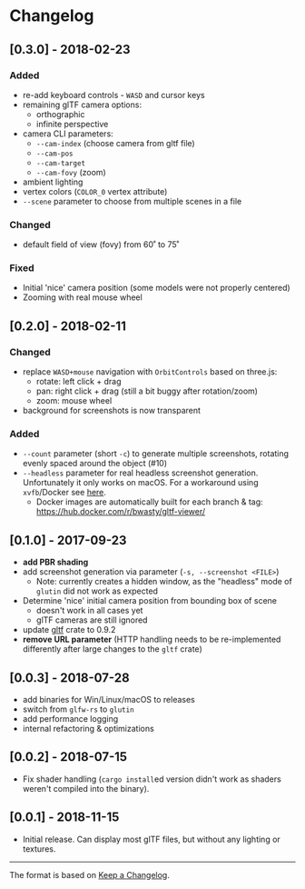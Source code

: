 # Changelog

## [0.3.0] - 2018-02-23
### Added
* re-add keyboard controls - `WASD` and cursor keys
* remaining glTF camera options:
  - orthographic
  - infinite perspective
* camera CLI parameters:
  - `--cam-index` (choose camera from gltf file)
  - `--cam-pos`
  - `--cam-target`
  - `--cam-fovy` (zoom)
* ambient lighting
* vertex colors (`COLOR_0` vertex attribute)
* `--scene` parameter to choose from multiple scenes in a file

### Changed
* default field of view (fovy) from 60˚ to 75˚

### Fixed
* Initial 'nice' camera position (some models were not properly centered)
* Zooming with real mouse wheel

## [0.2.0] - 2018-02-11
### Changed
* replace `WASD+mouse` navigation with `OrbitControls` based on three.js:
  - rotate: left click + drag
  - pan: right click + drag (still a bit buggy after rotation/zoom)
  - zoom: mouse wheel
* background for screenshots is now transparent

### Added
* `--count` parameter (short `-c`) to generate multiple screenshots, rotating evenly spaced around the object (#10)
* `--headless` parameter for real headless screenshot generation. Unfortunately it only works on macOS. For a workaround using `xvfb`/Docker see [here](https://github.com/bwasty/gltf-viewer#headless-screenshot-generation).
   - Docker images are automatically built for each branch & tag: https://hub.docker.com/r/bwasty/gltf-viewer/


## [0.1.0] - 2017-09-23
* **add PBR shading**
* add screenshot generation via parameter (`-s, --screenshot <FILE>`)
  - Note: currently creates a hidden window, as the "headless" mode of `glutin` did not work as expected
* Determine 'nice' initial camera position from bounding box of scene
  - doesn't work in all cases yet
  - glTF cameras are still ignored
* update [gltf](https://github.com/gltf-rs/gltf) crate to 0.9.2
* **remove URL parameter** (HTTP handling needs to be re-implemented differently after large changes to the `gltf` crate)

## [0.0.3] - 2018-07-28
* add binaries for Win/Linux/macOS to releases
* switch from `glfw-rs` to `glutin`
* add performance logging
* internal refactoring & optimizations

## [0.0.2] - 2018-07-15
* Fix shader handling (`cargo install`ed version didn't work as shaders weren't compiled into the binary).

## [0.0.1] - 2018-11-15
* Initial release. Can display most glTF files, but without any lighting or textures.

---
The format is based on [Keep a Changelog](http://keepachangelog.com/en/1.0.0/).
